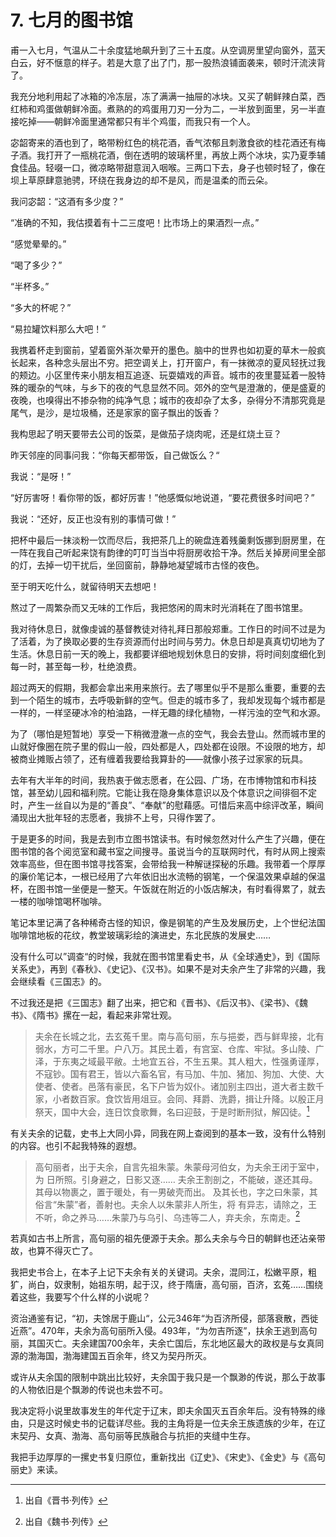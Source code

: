 # 7. 七月的图书馆

甫一入七月，气温从二十余度猛地飙升到了三十五度。从空调房里望向窗外，蓝天白云，好不惬意的样子。若是大意了出了门，那一股热浪铺面袭来，顿时汗流浃背了。

我充分地利用起了冰箱的冷冻层，冻了满满一抽屉的冰块。又买了朝鲜辣白菜，西红柿和鸡蛋做朝鲜冷面。煮熟的的鸡蛋用刀刃一分为二，一半放到面里，另一半直接吃掉——朝鲜冷面里通常都只有半个鸡蛋，而我只有一个人。

宓韶寄来的酒也到了，略带粉红色的桃花酒，香气浓郁且刺激食欲的桂花酒还有梅子酒。我打开了一瓶桃花酒，倒在透明的玻璃杯里，再放上两个冰块，实乃夏季辅食佳品。轻啜一口，微凉略带甜意润入咽喉。三两口下去，身子也顿时轻了，像在坝上草原肆意驰骋，环绕在我身边的却不是风，而是温柔的而云朵。

我问宓韶：“这酒有多少度？”

“准确的不知，我估摸着有十二三度吧！比市场上的果酒烈一点。”

“感觉晕晕的。”

“喝了多少？”

“半杯多。”

“多大的杯呢？”

“易拉罐饮料那么大吧！”

我携着杯走到窗前，望着窗外渐次晕开的墨色。脑中的世界也如初夏的草木一般疯长起来，各种念头层出不穷。把空调关上，打开窗户，有一抹微凉的夏风轻抚过我的颊边。小区里传来小朋友相互追逐、玩耍嬉戏的声音。城市的夜里蔓延着一股特殊的暖杂的气味，与乡下的夜的气息显然不同。郊外的空气是澄澈的，便是盛夏的夜晚，也嗅得出不掺杂物的纯净气息；城市的夜却杂了太多，杂得分不清那究竟是尾气，是沙，是垃圾桶，还是家家的窗子飘出的饭香？

我构思起了明天要带去公司的饭菜，是做茄子烧肉呢，还是红烧土豆？

昨天邻座的同事问我：“你每天都带饭，自己做饭么？“

我说：“是呀！”

“好厉害呀！看你带的饭，都好厉害！”他感慨似地说道，“要花费很多时间吧？”

我说：“还好，反正也没有别的事情可做！”

把杯中最后一抹淡粉一饮而尽后，我把茶几上的碗盘连着残羹剩饭挪到厨房里，在一阵在我自己听起来饶有韵律的叮叮当当中将厨房收拾干净。然后关掉房间里全部的灯，去掉一切干扰后，坐回窗前，静静地凝望城市古怪的夜色。

至于明天吃什么，就留待明天去想吧！

熬过了一周繁杂而又无味的工作后，我把悠闲的周末时光消耗在了图书馆里。

我对待休息日，就像虔诚的基督教徒对待礼拜日那般郑重。工作日的时间不过是为了活着，为了换取必要的生存资源而付出时间与劳力。休息日却是真真切切地为了生活。休息日前一天的晚上，我都要详细地规划休息日的安排，将时间刻度细化到每一时，甚至每一秒，杜绝浪费。

超过两天的假期，我都会拿出来用来旅行。去了哪里似乎不是那么重要，重要的去到一个陌生的城市，去呼吸新鲜的空气。但走的城市多了，我却发现每个城市都是一样的，一样坚硬冰冷的柏油路，一样无趣的绿化植物，一样污浊的空气和水源。

为了（哪怕是短暂地）享受一下稍微澄澈一点的空气，我会去登山。然而城市里的山就好像圈在院子里的假山一般，四处都是人，四处都在设限。不设限的地方，却被商业摊贩占领了，还有缠着我要给我算卦的——就像小孩子过家家的玩具。

去年有大半年的时间，我热衷于做志愿者，在公园、广场，在市博物馆和市科技馆，甚至幼儿园和福利院。它能让我在隐身集体意识以及个体意识之间徘徊不定时，产生一丝自以为是的“善良”、“奉献”的慰藉感。可惜后来高中综评改革，瞬间涌现出大批年轻的志愿者，我排不上号，只得作罢了。

于是更多的时间，我是去到市立图书馆读书。有时候忽然对什么产生了兴趣，便在图书馆的各个阅览室和藏书室之间搜寻。虽说当今的互联网时代，有时从网上搜索效率高些，但在图书馆寻找答案，会带给我一种解谜探秘的乐趣。我带着一个厚厚的廉价笔记本，一根已经用了六年依旧出水流畅的钢笔，一个保温效果卓越的保温杯，在图书馆一坐便是一整天。午饭就在附近的小饭店解决，有时看得累了，就去一楼的咖啡馆喝杯咖啡。

笔记本里记满了各种稀奇古怪的知识，像是钢笔的产生及发展历史，上个世纪法国咖啡馆地板的花纹，教堂玻璃彩绘的演进史，东北民族的发展史……

没有什么可以”调查“的时候，我就在图书馆里看史书，从《全球通史》，到《国际关系史》，再到《春秋》、《史记》、《汉书》。如果不是对夫余产生了非常的兴趣，我会继续看《三国志》的。

不过我还是把《三国志》翻了出来，把它和《晋书》、《后汉书》、《梁书》、《魏书》、《隋书》摞在一起，看起来非常壮观。

> 夫余在长城之北，去玄菟千里。南与高句丽，东与挹娄，西与鲜卑接，北有弱水，方可二千里。户八万。其民土着，有宫室、仓库、牢狱。多山陵、广泽，于东夷之域最平敝。土地宜五谷，不生五果。其人粗大，性强勇谨厚，不寇钞。国有君王，皆以六畜名官，有马加、牛加、猪加、狗加、大使、大使者、使者。邑落有豪民，名下户皆为奴仆。诸加别主四出，道大者主数千家，小者数百家。食饮皆用俎豆。会同、拜爵、洗爵，揖让升降。以殷正月祭天，国中大会，连日饮食歌舞，名曰迎鼓，于是时断刑狱，解囚徒。[^2]
>

有关夫余的记载，史书上大同小异，同我在网上查阅到的基本一致，没有什么特别的内容。也引不起我特殊的遐想。

> 高句丽者，出于夫余，自言先祖朱蒙。朱蒙母河伯女，为夫余王闭于室中，为 日所照。引身避之，日影又逐…… 夫余王割剖之，不能破，遂还其母。其母以物裹之，置于暖处，有一男破壳而出。 及其长也，字之曰朱蒙，其俗言“朱蒙”者，善射也。夫余人以朱蒙非人所生，将 有异志，请除之，王不听，命之养马……朱蒙乃与乌引、乌违等二人，弃夫余，东南走。[^1]

若真如古书上所言，高句丽的祖先便源于夫余。那么夫余与今日的朝鲜也还沾亲带故，也算不得灭亡了。

我把史书合上，在本子上记下夫余有关的关键词。夫余，混同江，松嫩平原，粗犷，尚白，奴隶制，始祖东明，起于汉，终于隋唐，高句丽，百济，玄菟……围绕着这些，我要写个什么样的小说呢？

资治通鉴有记，“初，夫馀居于鹿山“，公元346年“为百济所侵，部落衰散，西徙近燕”。470年，夫余为高句丽所入侵。493年，“为勿吉所逐”，扶余王逃到高句丽，其国灭亡。夫余建国700余年，夫余亡国后，东北地区最大的政权是与女真同源的渤海国，渤海建国五百余年，终又为契丹所灭。

或许从夫余国的限制中跳出比较好，夫余国于我只是一个飘渺的传说，那么于故事的人物依旧是个飘渺的传说也未尝不可。

我决定将小说里故事发生的年代定于辽末，即夫余国灭五百余年后。没有特殊的缘由，只是这时候史书的记载详尽些。我的主角将是一位夫余王族遗族的少年，在辽末契丹、女真、渤海、高句丽等民族融合与抗拒的夹缝中生存。

我把手边厚厚的一摞史书复归原位，重新找出《辽史》、《宋史》、《金史》与《高句丽史》来读。

[^1]: 出自《魏书·列传》
[^ 2]: 出自《晋书·列传》

